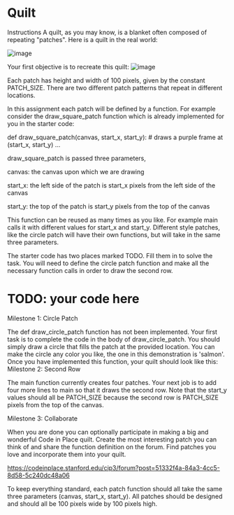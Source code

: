 # Quilt

Instructions
A quilt, as you may know, is a blanket often composed of repeating "patches". Here is a quilt in the real world:

![image](https://github.com/Trilochna/Code-In-Place-By-Stanford-University/assets/97858274/eb27942b-5a91-4433-ab11-beeacd7a5e8c)

Your first objective is to recreate this quilt:
![image](https://github.com/Trilochna/Code-In-Place-By-Stanford-University/assets/97858274/de4f421f-596f-4733-aeee-1739b64aa09f)

Each patch has height and width of 100 pixels, given by the constant PATCH_SIZE. There are two different patch patterns that repeat in different locations.

In this assignment each patch will be defined by a function. For example consider the draw_square_patch function which is already implemented for you in the starter code:

def draw_square_patch(canvas, start_x, start_y):
    # draws a purple frame at (start_x, start_y)
    ...

draw_square_patch is passed three parameters, 

canvas: the canvas upon which we are drawing

start_x: the left side of the patch is start_x pixels from the left side of the canvas

start_y: the top of the patch is start_y pixels from the top of the canvas

This function can be reused as many times as you like. For example main calls it with different values for start_x and start_y. Different style patches, like the circle patch will have their own functions, but will take in the same three parameters.

The starter code has two places marked TODO. Fill them in to solve the task. You will need to define the circle patch function and make all the necessary function calls in order to draw the second row.

# TODO: your code here

Milestone 1: Circle Patch

The def draw_circle_patch function has not been implemented. Your first task is to complete the code in the body of draw_circle_patch. You should simply draw a circle that fills the patch at the provided location. You can make the circle any color you like, the one in this demonstration is 'salmon'. Once you have implemented this function, your quilt should look like this:
Milestone 2: Second Row

The main function currently creates four patches. Your next job is to add four more lines to main so that it draws the second row. Note that the start_y values should all be PATCH_SIZE because the second row is PATCH_SIZE pixels from the top of the canvas.

Milestone 3: Collaborate

When you are done you can optionally participate in making a big and wonderful Code in Place quilt. Create the most interesting patch you can think of and share the function definition on the forum. Find patches you love and incorporate them into your quilt. 

https://codeinplace.stanford.edu/cip3/forum?post=51332f4a-84a3-4cc5-8d58-5c240dc48a06 

To keep everything standard, each patch function should all take the same three parameters (canvas, start_x, start_y). All patches should be designed and should all be 100 pixels wide by 100 pixels high.
